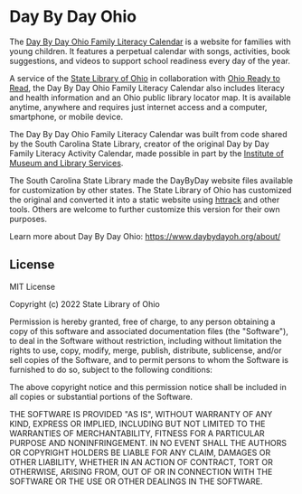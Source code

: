 # Day By Day Ohio

The [Day By Day Ohio Family Literacy Calendar](https://www.daybydayoh.org) is a website for families with young children. It features a perpetual calendar with songs, activities, book suggestions, and videos to support school readiness every day of the year.
 

A service of the [State Library of Ohio](https://library.ohio.gov/) in collaboration with [Ohio Ready to Read](https://www.ohreadytoread.org/), the Day By Day Ohio Family Literacy Calendar also includes literacy and health information and an Ohio public library locator map. It is available anytime, anywhere and requires just internet access and a computer, smartphone, or mobile device.
 

The Day By Day Ohio Family Literacy Calendar was built from code shared by the South Carolina State Library, creator of the original Day by Day Family Literacy Activity Calendar, made possible in part by the [Institute of Museum and Library Services](http://www.imls.gov/).

The South Carolina State Library made the DayByDay website files available for customization by other states. The State Library of Ohio has customized the original and converted it into a static website using [httrack](https://github.com/xroche/httrack) and other tools. Others are welcome to further customize this version for their own purposes.


Learn more about Day By Day Ohio: https://www.daybydayoh.org/about/ 

## License

MIT License

Copyright (c) 2022 State Library of Ohio

Permission is hereby granted, free of charge, to any person obtaining a copy
of this software and associated documentation files (the "Software"), to deal
in the Software without restriction, including without limitation the rights
to use, copy, modify, merge, publish, distribute, sublicense, and/or sell
copies of the Software, and to permit persons to whom the Software is
furnished to do so, subject to the following conditions:

The above copyright notice and this permission notice shall be included in all
copies or substantial portions of the Software.

THE SOFTWARE IS PROVIDED "AS IS", WITHOUT WARRANTY OF ANY KIND, EXPRESS OR
IMPLIED, INCLUDING BUT NOT LIMITED TO THE WARRANTIES OF MERCHANTABILITY,
FITNESS FOR A PARTICULAR PURPOSE AND NONINFRINGEMENT. IN NO EVENT SHALL THE
AUTHORS OR COPYRIGHT HOLDERS BE LIABLE FOR ANY CLAIM, DAMAGES OR OTHER
LIABILITY, WHETHER IN AN ACTION OF CONTRACT, TORT OR OTHERWISE, ARISING FROM,
OUT OF OR IN CONNECTION WITH THE SOFTWARE OR THE USE OR OTHER DEALINGS IN THE
SOFTWARE.
